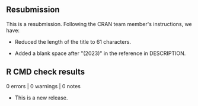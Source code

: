 ## Resubmission

This is a resubmission. Following the CRAN team member's instructions, we have:

* Reduced the length of the title to 61 characters.

* Added a blank space after "(2023)" in the reference in DESCRIPTION.

## R CMD check results

0 errors | 0 warnings | 0 notes

* This is a new release.
